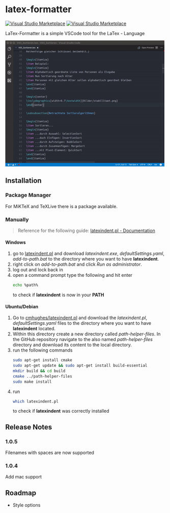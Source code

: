 # latex-formatter

[![Visual Studio Marketplace](https://img.shields.io/vscode-marketplace/v/nickfode.latex-formatter.svg?style=flat-square)](https://marketplace.visualstudio.com/items?itemName=nickfode.latex-formatter.svg)
[![Visual Studio Marketplace](https://img.shields.io/vscode-marketplace/d/nickfode.latex-formatter.svg?style=flat-square)](https://marketplace.visualstudio.com/items?itemName=nickfode.latex-formatter)

LaTex-Formatter is a simple VSCode tool for the LaTex - Language

![Example](img/format_example.gif)

## Installation

### Package Manager

For MiKTeX and TeXLive there is a package available.

### Manually

> Reference for the following guide: [latexindent.pl - Documentation](https://github.com/cmhughes/latexindent.pl/tree/master/documentation)

#### Windows

1. go to [latexindent.pl](https://github.com/cmhughes/latexindent.pl) and download _latexindent.exe_, _defaultSettings.yaml_, _add-to-path.bat_ to the directory where you want to have **latexindent**.
2. right click on _add-to-path.bat_ and click _Run as administrator_.
3. log out and lock back in
4. open a command prompt type the following and hit enter
   ```bash
   echo %path%
   ```
   to check if **latexindent** is now in your **PATH**

#### Ubuntu/Debian

1. Go to [cmhughes/latexindent.pl](https://github.com/cmhughes/latexindent.pl) and download the _latexindent.pl_, _defaultSettings.yaml_ files to the directory where you want to have **latexindent** located.
2. Within this directory create a new directory called _path-helper-files_. In the GitHub repository navigate to the also named _path-helper-files_ directory and download its content to the local directory.
3. run the following commands
   ```bash
   sudo apt-get install cmake
   sudo apt-get update && sudo apt-get install build-essential
   mkdir build && cd build
   cmake ../path-helper-files
   sudo make install
   ```
4. run
   ```bash
   which latexindent.pl
   ```
   to check if **latexindent** was correctly installed

## Release Notes

### 1.0.5

Filenames with spaces are now supported

### 1.0.4

Add mac support

## Roadmap

* Style options

